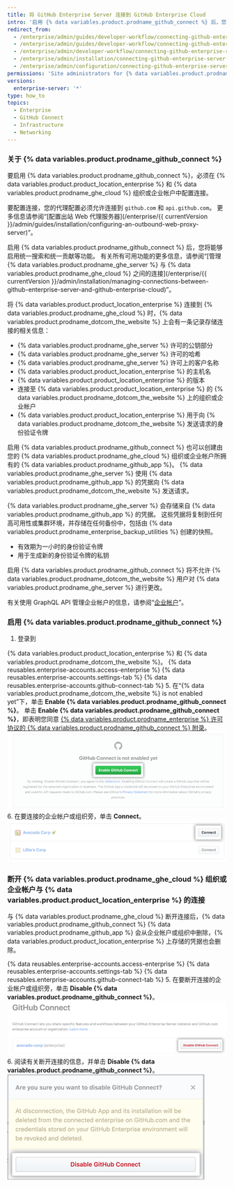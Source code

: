 ```yaml
---
title: 将 GitHub Enterprise Server 连接到 GitHub Enterprise Cloud
intro: '启用 {% data variables.product.prodname_github_connect %} 后，您可以在 {% data variables.product.product_location_enterprise %} 与 {% data variables.product.prodname_ghe_cloud %} 之间共用特定的功能和工作流程。'
redirect_from:
  - /enterprise/admin/guides/developer-workflow/connecting-github-enterprise-to-github-com/
  - /enterprise/admin/guides/developer-workflow/connecting-github-enterprise-server-to-github-com
  - /enterprise/admin/developer-workflow/connecting-github-enterprise-server-to-githubcom/
  - /enterprise/admin/installation/connecting-github-enterprise-server-to-github-enterprise-cloud
  - /enterprise/admin/configuration/connecting-github-enterprise-server-to-github-enterprise-cloud
permissions: 'Site administrators for {% data variables.product.prodname_ghe_server %} who are also owners of a {% data variables.product.prodname_ghe_cloud %} organization or enterprise account can enable {% data variables.product.prodname_github_connect %}.'
versions:
  enterprise-server: '*'
type: how_to
topics:
  - Enterprise
  - GitHub Connect
  - Infrastructure
  - Networking
---
```


### 关于 {% data variables.product.prodname_github_connect %}

要启用 {% data variables.product.prodname_github_connect %}，必须在 {% data variables.product.product_location_enterprise %} 和 {% data variables.product.prodname_ghe_cloud %} 组织或企业帐户中配置连接。

要配置连接，您的代理配置必须允许连接到 `github.com` 和 `api.github.com`。 更多信息请参阅“[配置出站 Web 代理服务器](/enterprise/{{ currentVersion }}/admin/guides/installation/configuring-an-outbound-web-proxy-server)”。

启用 {% data variables.product.prodname_github_connect %} 后，您将能够启用统一搜索和统一贡献等功能。 有关所有可用功能的更多信息，请参阅“[管理 {% data variables.product.prodname_ghe_server %} 与 {% data variables.product.prodname_ghe_cloud %} 之间的连接](/enterprise/{{ currentVersion }}/admin/installation/managing-connections-between-github-enterprise-server-and-github-enterprise-cloud)”。

将 {% data variables.product.product_location_enterprise %} 连接到 {% data variables.product.prodname_ghe_cloud %} 时，{% data variables.product.prodname_dotcom_the_website %} 上会有一条记录存储连接的相关信息：
- {% data variables.product.prodname_ghe_server %} 许可的公钥部分
- {% data variables.product.prodname_ghe_server %} 许可的哈希
- {% data variables.product.prodname_ghe_server %} 许可上的客户名称
- {% data variables.product.product_location_enterprise %} 的主机名
- {% data variables.product.product_location_enterprise %} 的版本
- 连接至 {% data variables.product.product_location_enterprise %} 的 {% data variables.product.prodname_dotcom_the_website %} 上的组织或企业帐户
- {% data variables.product.product_location_enterprise %} 用于向 {% data variables.product.prodname_dotcom_the_website %} 发送请求的身份验证令牌

启用 {% data variables.product.prodname_github_connect %} 也可以创建由您的 {% data variables.product.prodname_ghe_cloud %} 组织或企业帐户所拥有的 {% data variables.product.prodname_github_app %}。 {% data variables.product.prodname_ghe_server %} 使用 {% data variables.product.prodname_github_app %} 的凭据向 {% data variables.product.prodname_dotcom_the_website %} 发送请求。

{% data variables.product.prodname_ghe_server %} 会存储来自 {% data variables.product.prodname_github_app %} 的凭据。 这些凭据将复制到任何高可用性或集群环境，并存储在任何备份中，包括由 {% data variables.product.prodname_enterprise_backup_utilities %} 创建的快照。
- 有效期为一小时的身份验证令牌
- 用于生成新的身份验证令牌的私钥

启用 {% data variables.product.prodname_github_connect %} 将不允许 {% data variables.product.prodname_dotcom_the_website %} 用户对 {% data variables.product.prodname_ghe_server %} 进行更改。

有关使用 GraphQL API 管理企业帐户的信息，请参阅“[企业帐户](/graphql/guides/managing-enterprise-accounts)”。
### 启用 {% data variables.product.prodname_github_connect %}

1. 登录到

{% data variables.product.product_location_enterprise %} 和 {% data variables.product.prodname_dotcom_the_website %}。
{% data reusables.enterprise-accounts.access-enterprise %}
{% data reusables.enterprise-accounts.settings-tab %}
{% data reusables.enterprise-accounts.github-connect-tab %}
5. 在“{% data variables.product.prodname_dotcom_the_website %} is not enabled yet”下，单击 **Enable {% data variables.product.prodname_github_connect %}**。 单击 **Enable {% data variables.product.prodname_github_connect %}**，即表明您同意 <a href="/articles/github-connect-addendum-to-the-github-enterprise-license-agreement/" class="dotcom-only">{% data variables.product.prodname_enterprise %} 许可协议的 {% data variables.product.prodname_github_connect %} 附录</a>。 ![Enable GitHub Connect 按钮](/assets/images/enterprise/business-accounts/enable-github-connect-button.png)
6. 在要连接的企业帐户或组织旁，单击 **Connect**。 ![企业帐户或企业旁边的连接按钮](/assets/images/enterprise/business-accounts/choose-enterprise-or-org-connect.png)

### 断开 {% data variables.product.prodname_ghe_cloud %} 组织或企业帐户与 {% data variables.product.product_location_enterprise %} 的连接

与 {% data variables.product.prodname_ghe_cloud %} 断开连接后，{% data variables.product.prodname_github_connect %} {% data variables.product.prodname_github_app %} 会从企业帐户或组织中删除，{% data variables.product.product_location_enterprise %} 上存储的凭据也会删除。

{% data reusables.enterprise-accounts.access-enterprise %}
{% data reusables.enterprise-accounts.settings-tab %}
{% data reusables.enterprise-accounts.github-connect-tab %}
5. 在要断开连接的企业帐户或组织旁，单击 **Disable {% data variables.product.prodname_github_connect %}**。 ![企业帐户或组织名称旁的 Disable GitHub Connect 按钮](/assets/images/enterprise/business-accounts/disable-github-connect-button.png)
6. 阅读有关断开连接的信息，并单击 **Disable {% data variables.product.prodname_github_connect %}**。 ![包含关于断开连接的警告信息和确认按钮的模式窗口](/assets/images/enterprise/business-accounts/confirm-disable-github-connect.png)

